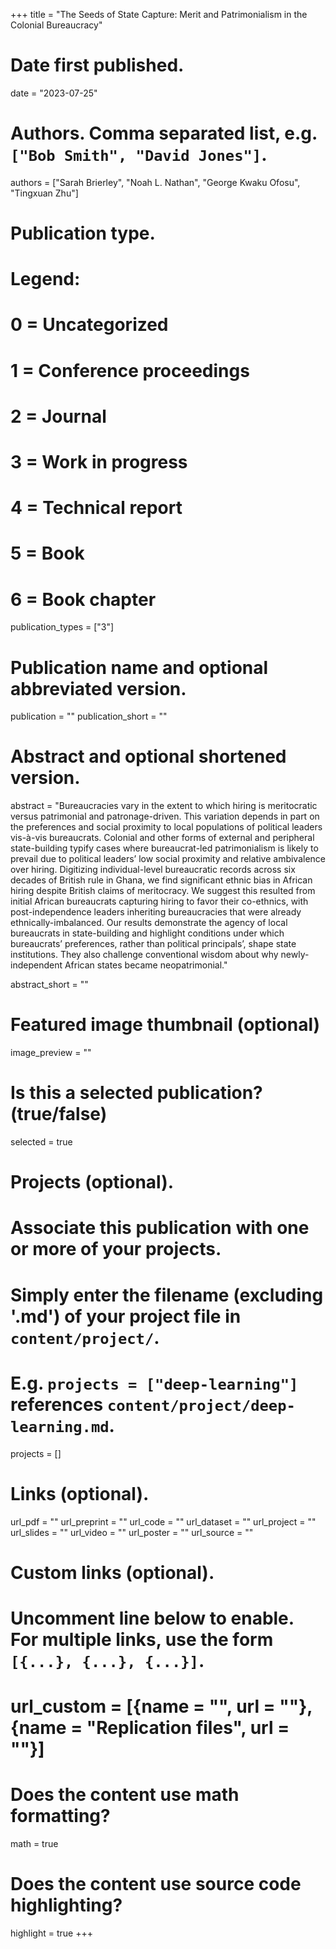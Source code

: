 +++
title = "The Seeds of State Capture: Merit and Patrimonialism in the Colonial Bureaucracy"

# Date first published.
date = "2023-07-25"

# Authors. Comma separated list, e.g. `["Bob Smith", "David Jones"]`.
authors = ["Sarah Brierley", "Noah L. Nathan", "George Kwaku Ofosu", "Tingxuan Zhu"]

# Publication type.
# Legend:
# 0 = Uncategorized
# 1 = Conference proceedings
# 2 = Journal
# 3 = Work in progress
# 4 = Technical report
# 5 = Book
# 6 = Book chapter
publication_types = ["3"]

# Publication name and optional abbreviated version.
publication = ""
publication_short = ""

# Abstract and optional shortened version.
abstract = "Bureaucracies vary in the extent to which hiring is meritocratic versus patrimonial and patronage-driven. This variation depends in part on the preferences and social proximity to local populations of political leaders vis-à-vis bureaucrats. Colonial and other forms of external and peripheral state-building typify cases where bureaucrat-led patrimonialism is likely to prevail due to political leaders’ low social proximity and relative ambivalence over hiring. Digitizing individual-level bureaucratic records across six decades of British rule in Ghana, we find significant ethnic bias in African hiring despite British claims of meritocracy. We suggest this resulted from initial African bureaucrats capturing hiring to favor their co-ethnics, with post-independence leaders inheriting bureaucracies that were already ethnically-imbalanced. Our results demonstrate the agency of local bureaucrats in state-building and highlight conditions under which bureaucrats’ preferences, rather than political principals’, shape state institutions. They also challenge conventional wisdom about why newly-independent African states became neopatrimonial."

abstract_short = ""

# Featured image thumbnail (optional)
image_preview = ""

# Is this a selected publication? (true/false)
selected = true

# Projects (optional).
#   Associate this publication with one or more of your projects.
#   Simply enter the filename (excluding '.md') of your project file in `content/project/`.
#   E.g. `projects = ["deep-learning"]` references `content/project/deep-learning.md`.
projects = []

# Links (optional).
url_pdf = ""
url_preprint = ""
url_code = ""
url_dataset = ""
url_project = ""
url_slides = ""
url_video = ""
url_poster = ""
url_source = ""

# Custom links (optional).
#   Uncomment line below to enable. For multiple links, use the form `[{...}, {...}, {...}]`.
# url_custom = [{name = "", url = ""}, {name = "Replication files", url = ""}]

# Does the content use math formatting?
math = true

# Does the content use source code highlighting?
highlight = true
+++
